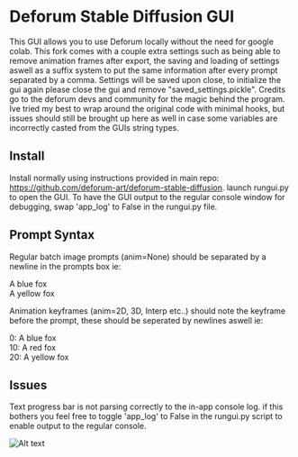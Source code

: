 # Deforum Stable Diffusion GUI

This GUI allows you to use Deforum locally without the need for google colab. This fork comes with a couple extra settings such as being able to remove animation frames after export, the saving and loading of settings aswell as a suffix system to put the same information after every prompt separated by a comma. Settings will be saved upon close, to initialize the gui again please close the gui and remove "saved_settings.pickle". Credits go to the deforum devs and community for the magic behind the program. Ive tried my best to wrap around the original code with minimal hooks, but issues should still be brought up here as well in case some variables are incorrectly casted from the GUIs string types.


## Install
Install normally using instructions provided in main repo: https://github.com/deforum-art/deforum-stable-diffusion.
launch rungui.py to open the GUI.
To have the GUI output to the regular console window for debugging, swap 'app_log' to False in the rungui.py file.

## Prompt Syntax
Regular batch image prompts (anim=None) should be separated by a newline in the prompts box ie:

A blue fox<br>
A yellow fox<br>

Animation keyframes (anim=2D, 3D, Interp etc..) should note the keyframe before the prompt, these should be seperated by newlines aswell ie:

0: A blue fox<br>
10: A red fox<br>
20: A yellow fox<br>

## Issues
Text progress bar is not parsing correctly to the in-app console log. if this bothers you feel free to toggle 'app_log' to False in the rungui.py script to enable output to the regular console.

![Alt text](https://www.dropbox.com/s/4tms1vloi4kg72a/deforumgui1.png?raw=1 "Optional title")
